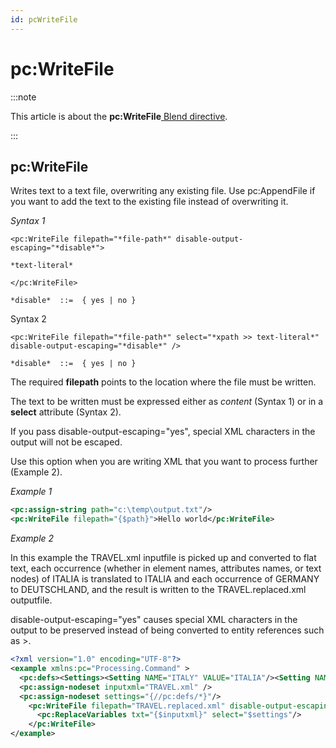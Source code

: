 ```yaml
---
id: pcWriteFile
---
```


# pc:WriteFile




:::note

This article is about the **pc:WriteFile**[ Blend directive](/Repositories/Blend_directives).

:::

## **pc:WriteFile**

Writes text to a text file, overwriting any existing file. Use pc:AppendFile if you want to add the text to the existing file instead of overwriting it.

*Syntax 1*

```
<pc:WriteFile filepath="*file-path*" disable-output-escaping="*disable*">

*text-literal*

</pc:WriteFile>

*disable*  ::=  { yes | no }
```

Syntax 2

```
<pc:WriteFile filepath="*file-path*" select="*xpath >> text-literal*" disable-output-escaping="*disable*" />

*disable*  ::=  { yes | no }
```

The required **filepath** points to the location where the file must be written.

The text to be written must be expressed either as *content* (Syntax 1) or in a **select** attribute (Syntax 2).

If you pass disable-output-escaping="yes", special XML characters in the output will not be escaped.

Use this option when you are writing XML that you want to process further (Example 2).

*Example 1*

```xml
<pc:assign-string path="c:\temp\output.txt"/>
<pc:WriteFile filepath="{$path}">Hello world</pc:WriteFile>
```

*Example 2*

In this example the TRAVEL.xml inputfile is picked up and converted to flat text, each occurrence (whether in element names, attributes names, or text nodes) of ITALIA is translated to ITALIA and each occurrence of GERMANY to DEUTSCHLAND, and the result is written to the TRAVEL.replaced.xml outputfile.

disable-output-escaping="yes" causes special XML characters in the output to be preserved instead of being converted to entity references such as >.

```xml
<?xml version="1.0" encoding="UTF-8"?>
<example xmlns:pc="Processing.Command" >
  <pc:defs><Settings><Setting NAME="ITALY" VALUE="ITALIA"/><Setting NAME="GERMANY" VALUE="DEUTSCHLAND"/></Settings></pc:defs>
  <pc:assign-nodeset inputxml="TRAVEL.xml" />
  <pc:assign-nodeset settings="{//pc:defs/*}"/>
    <pc:WriteFile filepath="TRAVEL.replaced.xml" disable-output-escaping="yes"  >  
      <pc:ReplaceVariables txt="{$inputxml}" select="$settings"/>
    </pc:WriteFile>
</example>
```

 